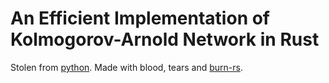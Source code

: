 # An Efficient Implementation of Kolmogorov-Arnold Network in Rust
Stolen from [python](https://github.com/Blealtan/efficient-kan). Made with blood, tears and [burn-rs](burn.dev).
